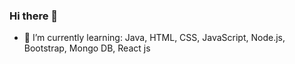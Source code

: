 ### Hi there 👋



- 🌱 I’m currently learning: Java, HTML, CSS, JavaScript, Node.js, Bootstrap, Mongo DB, React js




